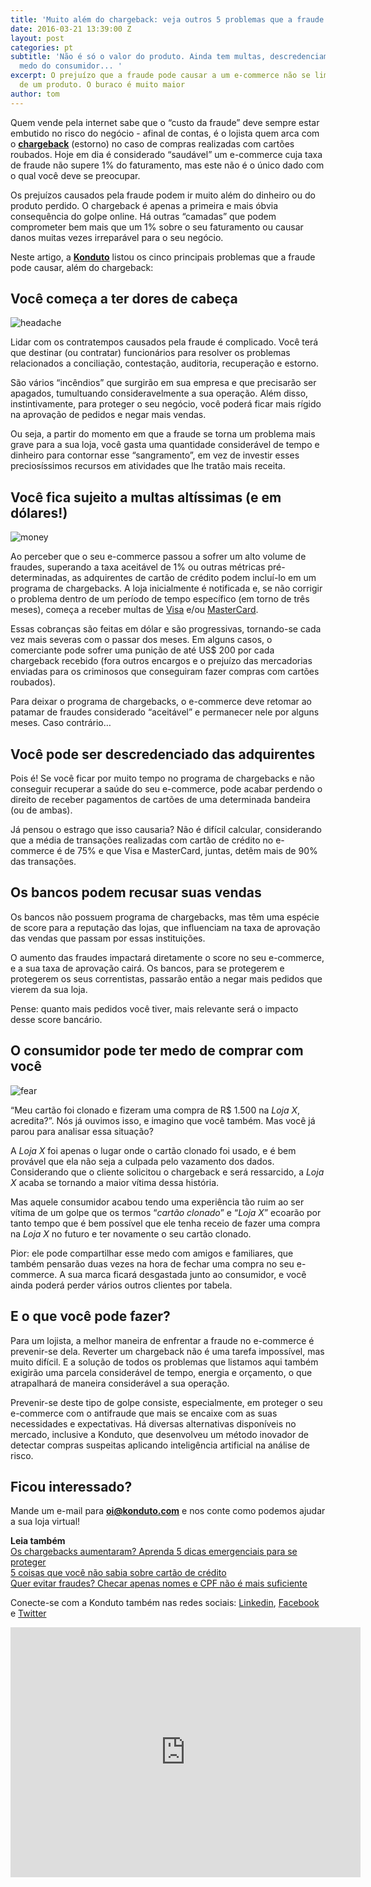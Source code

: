 ```yaml
---
title: 'Muito além do chargeback: veja outros 5 problemas que a fraude pode causar'
date: 2016-03-21 13:39:00 Z
layout: post
categories: pt
subtitle: 'Não é só o valor do produto. Ainda tem multas, descredenciamento de bandeiras,
  medo do consumidor... '
excerpt: O prejuízo que a fraude pode causar a um e-commerce não se limita ao custo
  de um produto. O buraco é muito maior
author: tom
---
```


Quem vende pela internet sabe que o “custo da fraude” deve sempre estar embutido no risco do negócio - afinal de contas, é o lojista quem arca com o **[chargeback](http://blog.konduto.com/pt/2014/09/o-que-fazer-quando-recebe-o-primeiro-chargeback/?utm_source=konduto&utm_medium=blog&utm_campaign=conteudo)** (estorno) no caso de compras realizadas com cartões roubados. Hoje em dia é considerado “saudável” um e-commerce cuja taxa de fraude não supere 1% do faturamento, mas este não é o único dado com o qual você deve se preocupar. 

Os prejuízos causados pela fraude podem ir muito além do dinheiro ou do produto perdido. O chargeback é apenas a primeira e mais óbvia consequência do golpe online. Há outras “camadas” que podem comprometer bem mais que um 1% sobre o seu faturamento ou causar danos muitas vezes irreparável para o seu negócio. 

Neste artigo, a **[Konduto](http://konduto.com/?utm_source=konduto&utm_medium=blog&utm_campaign=conteudo)** listou os cinco principais problemas que a fraude pode causar, além do chargeback: 

## Você começa a ter dores de cabeça

![headache](/images/160321-headache.png)

Lidar com os contratempos causados pela fraude é complicado. Você terá que destinar (ou contratar) funcionários para resolver os problemas relacionados a conciliação, contestação, auditoria, recuperação e estorno.

São vários “incêndios” que surgirão em sua empresa e que precisarão ser apagados, tumultuando consideravelmente a sua operação. Além disso, instintivamente, para proteger o seu negócio, você poderá ficar mais rígido na aprovação de pedidos e negar mais vendas. 

Ou seja, a partir do momento em que a fraude se torna um problema mais grave para a sua loja, você gasta uma quantidade considerável de tempo e dinheiro para contornar esse “sangramento”, em vez de investir esses preciosíssimos recursos em atividades que lhe tratão mais receita.

## Você fica sujeito a multas altíssimas (e em dólares!)

![money](/images/160321-money.gif)

Ao perceber que o seu e-commerce passou a sofrer um alto volume de fraudes, superando a taxa aceitável de 1% ou outras métricas pré-determinadas, as adquirentes de cartão de crédito podem incluí-lo em um programa de chargebacks. A loja inicialmente é notificada e, se não corrigir o problema dentro de um período de tempo específico (em torno de três meses), começa a receber multas de [Visa](https://usa.visa.com/dam/VCOM/download/about-visa/visa-rules-public.pdf) e/ou [MasterCard](https://www.mastercard.us/content/dam/mccom/en-us/documents/rules/spme-manual-july-2015.pdf). 

Essas cobranças são feitas em dólar e são progressivas, tornando-se cada vez mais severas com o passar dos meses. Em alguns casos, o comerciante pode sofrer uma punição de até US$ 200 por cada chargeback recebido (fora outros encargos e o prejuízo das mercadorias enviadas para os criminosos que conseguiram fazer compras com cartões roubados). 

Para deixar o programa de chargebacks, o e-commerce deve retomar ao patamar de fraudes considerado “aceitável” e permanecer nele por alguns meses. Caso contrário… 

## Você pode ser descredenciado das adquirentes

Pois é! Se você ficar por muito tempo no programa de chargebacks e não conseguir recuperar a saúde do seu e-commerce, pode acabar perdendo o direito de receber pagamentos de cartões de uma determinada bandeira (ou de ambas).

Já pensou o estrago que isso causaria? Não é difícil calcular, considerando que a média de transações realizadas com cartão de crédito no e-commerce é de 75% e que Visa e MasterCard, juntas, detêm mais de 90% das transações.

## Os bancos podem recusar suas vendas

Os bancos não possuem programa de chargebacks, mas têm uma espécie de score para a reputação das lojas, que influenciam na taxa de aprovação das vendas que passam por essas instituições. 

O aumento das fraudes impactará diretamente o score no seu e-commerce, e a sua taxa de aprovação cairá. Os bancos, para se protegerem e protegerem os seus correntistas, passarão então a negar mais pedidos que vierem da sua loja.

Pense: quanto mais pedidos você tiver, mais relevante será o impacto desse score bancário. 

## O consumidor pode ter medo de comprar com você

![fear](/images/160321-fear.gif)

“Meu cartão foi clonado e fizeram uma compra de R$ 1.500 na *Loja X*, acredita?”. Nós já ouvimos isso, e imagino que você também. Mas você já parou para analisar essa situação? 

A *Loja X* foi apenas o lugar onde o cartão clonado foi usado, e é bem provável que ela não seja a culpada pelo vazamento dos dados. Considerando que o cliente solicitou o chargeback e será ressarcido, a *Loja X* acaba se tornando a maior vítima dessa história. 

Mas aquele consumidor acabou tendo uma experiência tão ruim ao ser vítima de um golpe que os termos “*cartão clonado*” e “*Loja X*” ecoarão por tanto tempo que é bem possível que ele tenha receio de fazer uma compra na *Loja X* no futuro e ter novamente o seu cartão clonado.

Pior: ele pode compartilhar esse medo com amigos e familiares, que também pensarão duas vezes na hora de fechar uma compra no seu e-commerce. A sua marca ficará desgastada junto ao consumidor, e você ainda poderá perder vários outros clientes por tabela. 

## E o que você pode fazer? 

Para um lojista, a melhor maneira de enfrentar a fraude no e-commerce é prevenir-se dela. Reverter um chargeback não é uma tarefa impossível, mas muito difícil. E a solução de todos os problemas que listamos aqui também exigirão uma parcela considerável de tempo, energia e orçamento, o que atrapalhará de maneira considerável a sua operação. 

Prevenir-se deste tipo de golpe consiste, especialmente, em proteger o seu e-commerce com o antifraude que mais se encaixe com as suas necessidades e expectativas. Há diversas alternativas disponíveis no mercado, inclusive a Konduto, que desenvolveu um método inovador de detectar compras suspeitas aplicando inteligência artificial na análise de risco. 

## Ficou interessado? 

Mande um e-mail para **oi@konduto.com** e nos conte como podemos ajudar a sua loja virtual!

**Leia também**  
[Os chargebacks aumentaram? Aprenda 5 dicas emergenciais para se proteger](http://blog.konduto.com/pt/2016/01/dicas-emergenciais-evitar-fraudes?utm_source=konduto&utm_medium=blog&utm_campaign=conteudo)  
[5 coisas que você não sabia sobre cartão de crédito](http://blog.konduto.com/pt/2014/09/5-coisas-que-voce-nao-sabia-sobre-cartao-de-credito/?utm_source=konduto&utm_medium=blog&utm_campaign=conteudo)  
[Quer evitar fraudes? Checar apenas nomes e CPF não é mais suficiente](http://blog.konduto.com/pt/2014/10/porque-checar-apenas-nome-e-cpf-ja-nao-e-suficiente-na-analise-manual/?utm_source=konduto&utm_medium=blog&utm_campaign=conteudo)  

Conecte-se com a Konduto também nas redes sociais: [Linkedin](https://www.linkedin.com/company/konduto), [Facebook](https://www.facebook.com/konduto) e [Twitter](https://twitter.com/Konduto_)  

<iframe src="https://www.facebook.com/plugins/video.php?href=https%3A%2F%2Fwww.facebook.com%2Fkonduto%2Fvideos%2F613187352119217%2F&show_text=1&width=560" width="560" height="400" style="border:none;overflow:hidden" scrolling="no" frameborder="0" allowTransparency="true"></iframe>
